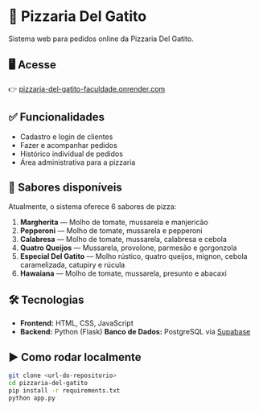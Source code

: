 # 🍕 Pizzaria Del Gatito

Sistema web para pedidos online da Pizzaria Del Gatito.

## 🖥️ Acesse

👉 [pizzaria-del-gatito-faculdade.onrender.com](https://pizzaria-del-gatito-faculdade.onrender.com/)

## ✅ Funcionalidades

- Cadastro e login de clientes
- Fazer e acompanhar pedidos
- Histórico individual de pedidos
- Área administrativa para a pizzaria

## 🍕 Sabores disponíveis

Atualmente, o sistema oferece 6 sabores de pizza:

1. **Margherita** — Molho de tomate, mussarela e manjericão
2. **Pepperoni** — Molho de tomate, mussarela e pepperoni
3. **Calabresa** — Molho de tomate, mussarela, calabresa e cebola
4. **Quatro Queijos** — Mussarela, provolone, parmesão e gorgonzola
5. **Especial Del Gatito** — Molho rústico, quatro queijos, mignon, cebola caramelizada, catupiry e rúcula
6. **Hawaiana** — Molho de tomate, mussarela, presunto e abacaxi

## 🛠️ Tecnologias

- **Frontend:** HTML, CSS, JavaScript
- **Backend:** Python (Flask)
**Banco de Dados:** PostgreSQL via [Supabase](https://supabase.com)

## ▶️ Como rodar localmente

```bash
git clone <url-do-repositorio>
cd pizzaria-del-gatito
pip install -r requirements.txt
python app.py
